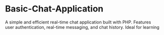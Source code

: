 # Basic-Chat-Application
A simple and efficient real-time chat application built with PHP. Features user authentication, real-time messaging, and chat history. Ideal for learning
